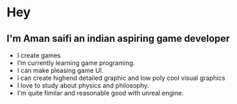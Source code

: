 # Hey 
## I'm Aman saifi an indian aspiring game developer

- I create games 
- I’m currently learning game programing.
- I can make pleasing game UI.
- i can create highend detailed graphic and low poly cool visual graphics
- I love to study about physics and philosophy.
- I'm quite fimilar and reasonable good with unreal engine.

<!---
zhane-saifi/zhane-saifi is a ✨ special ✨ repository because its `README.md` (this file) appears on your GitHub profile.
You can click the Preview link to take a look at your changes.
--->

